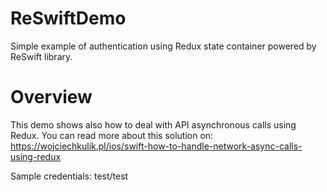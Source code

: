 # ReSwiftDemo
Simple example of authentication using Redux state container powered by ReSwift library.  

# Overview
This demo shows also how to deal with API asynchronous calls using Redux. You can read more about this solution on:
https://wojciechkulik.pl/ios/swift-how-to-handle-network-async-calls-using-redux

Sample credentials: test/test
